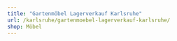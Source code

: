 ```yaml
---
title: "Gartenmöbel Lagerverkauf Karlsruhe"
url: /karlsruhe/gartenmoebel-lagerverkauf-karlsruhe/
shop: Möbel
---
```

